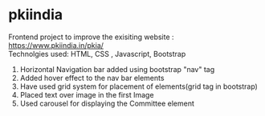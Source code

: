 # pkiindia
Frontend project to improve the exisiting website : https://www.pkiindia.in/pkia/
\
Technolgies used: HTML, CSS , Javascript, Bootstrap

1) Horizontal Navigation bar added using bootstrap "nav" tag
2) Added hover effect to the nav bar elements
3) Have used grid system for placement of elements(grid tag in bootstrap)
4) Placed text over image in the first Image
5) Used carousel for displaying the Committee element
